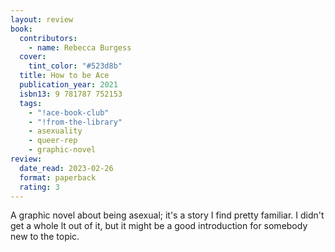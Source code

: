 ```yaml
---
layout: review
book:
  contributors:
    - name: Rebecca Burgess
  cover:
    tint_color: "#523d8b"
  title: How to be Ace
  publication_year: 2021
  isbn13: 9 781787 752153
  tags:
    - "!ace-book-club"
    - "!from-the-library"
    - asexuality
    - queer-rep
    - graphic-novel
review:
  date_read: 2023-02-26
  format: paperback
  rating: 3
---
```


A graphic novel about being asexual; it's a story I find pretty familiar.
I didn't get a whole lt out of it, but it might be a good introduction for somebody new to the topic.

